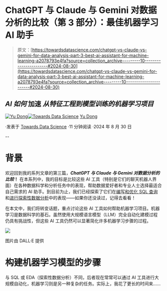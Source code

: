 # ChatGPT 与 Claude 与 Gemini 对数据分析的比较（第 3 部分）：最佳机器学习 AI 助手

> 原文：[https://towardsdatascience.com/chatgpt-vs-claude-vs-gemini-for-data-analysis-part-3-best-ai-assistant-for-machine-learning-a2078793e4fa?source=collection_archive---------10-----------------------#2024-08-30](https://towardsdatascience.com/chatgpt-vs-claude-vs-gemini-for-data-analysis-part-3-best-ai-assistant-for-machine-learning-a2078793e4fa?source=collection_archive---------10-----------------------#2024-08-30)

## *AI 如何* 加速 *从特征工程到模型训练的机器学习项目*

[](https://ydong029.medium.com/?source=post_page---byline--a2078793e4fa--------------------------------)[![Yu Dong](../Images/55c3c11c76cde72c65eb81a60384a436.png)](https://ydong029.medium.com/?source=post_page---byline--a2078793e4fa--------------------------------)[](https://towardsdatascience.com/?source=post_page---byline--a2078793e4fa--------------------------------)[![Towards Data Science](../Images/a6ff2676ffcc0c7aad8aaf1d79379785.png)](https://towardsdatascience.com/?source=post_page---byline--a2078793e4fa--------------------------------) [Yu Dong](https://ydong029.medium.com/?source=post_page---byline--a2078793e4fa--------------------------------)

·发表于 [Towards Data Science](https://towardsdatascience.com/?source=post_page---byline--a2078793e4fa--------------------------------) ·11 分钟阅读 ·2024 年 8 月 30 日

--

# 背景

欢迎回到我的系列文章的第三篇，***ChatGPT 与 Claude 与 Gemini 对数据分析的比较*！** 在本系列中，我的目标是比较这些 AI 工具（特别是它们的聊天机器人界面）在各种数据科学和分析任务中的表现，帮助数据爱好者和专业人士选择最适合自己需求的 AI 助手。到目前为止，我们已经探索了它们在[编写和优化 SQL 查询](https://medium.com/towards-data-science/chatgpt-vs-claude-vs-gemini-for-data-analysis-part-1-821086810318)和[进行探索性数据分析](https://medium.com/towards-data-science/chatgpt-vs-claude-vs-gemini-for-data-analysis-part-2-whos-the-best-at-eda-6ed5a4a6f008)中的表现——如果你还没读过，记得去看看！

在本文中，我们将转变话题，重点讨论这些 AI 工具如何帮助机器学习项目。机器学习是数据科学的基石。虽然使用大规模语言模型（LLM）完全自动化建模过程仍具有挑战性，但这些 AI 工具仍然可以显著简化许多机器学习步骤的过程。

![](../Images/7b87c56f431ba23b79bc48d5b53dc41f.png)

图片由 DALL·E 提供

# 构建机器学习模型的步骤

与 SQL 或 EDA（探索性数据分析）不同，后者现在常常可以通过 AI 工具进行大规模自动化，机器学习则是另一种复杂的任务。实际上，我花了更长的时间来……
